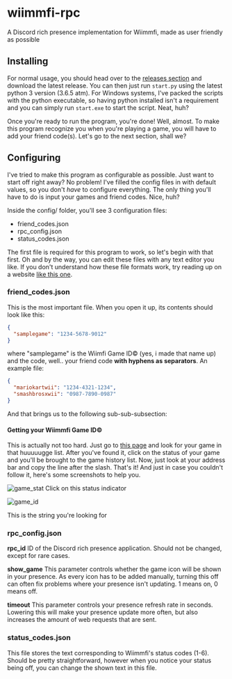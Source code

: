 # wiimmfi-rpc
A Discord rich presence implementation for Wiimmfi, made as user friendly as possible

## Installing
For normal usage, you should head over to the [releases section](https://github.com/DismissedGuy/wiimmfi-rpc/releases) and download the latest release. You can then just run `start.py` using the latest python 3 version (3.6.5 atm).
For Windows systems, I've packed the scripts with the python executable, so having python installed isn't a requirement and you can simply run `start.exe` to start the script. Neat, huh?

Once you're ready to run the program, you're done! Well, almost. To make this program recognize you when you're playing a game, you will have to add your friend code(s). Let's go to the next section, shall we?

## Configuring
I've tried to make this program as configurable as possible. Just want to start off right away? No problem! I've filled the config files in with default values, so you don't _have_ to configure everything. The only thing you'll have to do is input your games and friend codes. Nice, huh?

Inside the config/ folder, you'll see 3 configuration files:
* friend_codes.json
* rpc_config.json
* status_codes.json

The first file is required for this program to work, so let's begin with that first. Oh and by the way, you can edit these files with any text editor you like. If you don't understand how these file formats work, try reading up on a website [like this one](https://www.tutorialspoint.com/json/json_syntax.htm).

### friend_codes.json
This is the most important file. When you open it up, its contents should look like this:
```json
{
  "samplegame": "1234-5678-9012"
}
```
where "samplegame" is the Wiimfi Game ID© (yes, i made that name up) and the code, well.. your friend code **with hyphens as separators**.
An example file:
```json
{
  "mariokartwii": "1234-4321-1234",
  "smashbrosxwii": "0987-7890-0987"
}
```
And that brings us to the following sub-sub-subsection:

#### Getting your Wiimmfi Game ID©
This is actually not too hard. Just go to [this page](https://wiimmfi.de/stat?m=25) and look for your game in that huuuuugge list. After you've found it, click on the status of your game and you'll be brought to the game history list.
Now, just look at your address bar and copy the line after the slash. That's it!
And just in case you couldn't follow it, here's some screenshots to help you.


![game_stat](https://i.imgur.com/BQzDt6p.png)
Click on this status indicator

![game_id](https://i.imgur.com/EzwAU1p.png)

This is the string you're looking for

### rpc_config.json
**rpc_id**
ID of the Discord rich presence application. Should not be changed, except for rare cases.

**show_game**
This parameter controls whether the game icon will be shown in your presence.
As every icon has to be added manually, turning this off can often fix problems where your presence isn't updating.
1 means on, 0 means off.

**timeout**
This parameter controls your presence refresh rate in seconds.
Lowering this will make your presence update more often, but also increases the amount of web requests that are sent.

### status_codes.json
This file stores the text corresponding to Wiimmfi's status codes (1-6).
Should be pretty straightforward, however when you notice your status being off, you can change the shown text in this file.
